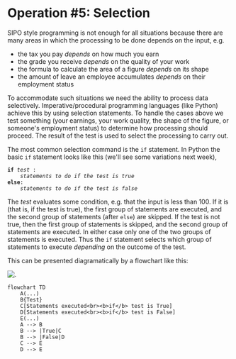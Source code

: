 # Operation #5: Selection

SIPO style programming is not enough for all situations because there
are many areas in which the processing to be done depends on the input,
e.g.

-   the tax you pay _depends_ on how much you earn
-   the grade you receive _depends_ on the quality of your work
-   the formula to calculate the area of a figure _depends_ on its shape
-   the amount of leave an employee accumulates _depends_ on their
    employment status

To accommodate such situations we need the ability to process data
selectively. Imperative/procedural programming languages (like Python)
achieve this by using selection statements. To handle the cases above we
test something (your earnings, your work quality, the shape of the
figure, or someone's employment status) to determine how processing
should proceed. The result of the test is used to select the processing
to carry out.

The most common selection command is the `if` statement. In Python the
basic `if` statement looks like this (we'll see some variations next
week),

<!-- ```plaintext
if test :
    statements to do if the test is true
else:
    statements to do if the test is false
``` -->

  <pre><code class="pseudocode"><b>if</b> <i>test</i> :
    <i>statements to do if the test is true</i>
<b>else</b>:
    <i>statements to do if the test is false</i></code></pre>

The _test_ evaluates some condition, e.g. that the input is less than
100. If it is (that is, if the test is true), the first group of
statements are executed, and the second group of statements
(after `else`) are skipped. If the test is not true, then the first
group of statements is skipped, and the second group of statements are
executed. In either case only one of the two groups of statements is
executed. Thus the `if` statement selects which group of statements to
execute _depending_ on the outcome of the test.

This can be presented diagramatically by a flowchart like this:

![.](10_If_flowchart.gif)

```mermaid
flowchart TD
    A(...)
    B{Test}
    C[Statements executed<br><b>if</b> test is True]
    D[Statements executed<br><b>if</b> test is False]
    E(...)
    A --> B
    B --> |True|C
    B --> |False|D
    C --> E
    D --> E
```